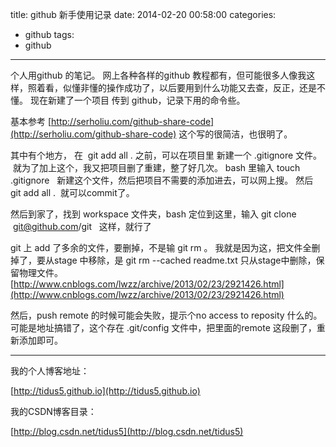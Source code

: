 title: github 新手使用记录
date: 2014-02-20 00:58:00
categories:
- github
tags:
- github
---

个人用github 的笔记。
网上各种各样的github 教程都有，但可能很多人像我这样，照着看，似懂非懂的操作成功了，以后要用到什么功能又去查，反正，还是不懂。
现在新建了一个项目 传到 github，记录下用的命令些。

基本参考 [http://serholiu.com/github-share-code](http://serholiu.com/github-share-code)
这个写的很简洁，也很明了。

其中有个地方， 在  git add all . 之前，可以在项目里 新建一个 .gitignore 文件。  就为了加上这个，我又把项目删了重建，整了好几次。
bash 里输入 touch .gitignore   新建这个文件，然后把项目不需要的添加进去，可以网上搜。 然后 git add all .  就可以commit了。

然后到家了，找到 workspace 文件夹，bash 定位到这里，输入 git clone  git@github.com/git   这样，就行了

git 上 add 了多余的文件，要删掉，不是输 git rm 。 我就是因为这，把文件全删掉了，要从stage 中移除，是 git rm
 --cached readme.txt 只从stage中删除，保留物理文件。
[http://www.cnblogs.com/lwzz/archive/2013/02/23/2921426.html](http://www.cnblogs.com/lwzz/archive/2013/02/23/2921426.html)


然后，push remote 的时候可能会失败，提示个no access to reposity 什么的。可能是地址搞错了，这个存在 .git/config 文件中，把里面的remote 这段删了，重新添加即可。


---
我的个人博客地址：

[http://tidus5.github.io](http://tidus5.github.io)

我的CSDN博客目录：

[http://blog.csdn.net/tidus5](http://blog.csdn.net/tidus5)
